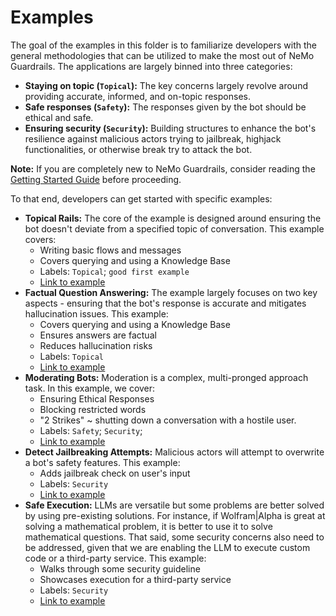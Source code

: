 # Examples

The goal of the examples in this folder is to familiarize developers with the
general methodologies that can be utilized to make the most out of NeMo Guardrails. The
applications are largely binned into three categories:
* **Staying on topic (`Topical`):** The key concerns largely revolve
around providing accurate, informed, and on-topic responses.
* **Safe responses (`Safety`):** The responses given by the bot should be
ethical and safe.
* **Ensuring security (`Security`):** Building structures to enhance the bot's
resilience against malicious actors trying to jailbreak, highjack
functionalities, or otherwise break try to attack the bot.

**Note:** If you are completely new to NeMo Guardrails, consider reading the [Getting
Started Guide](../docs/getting_started/hello-world.md) before proceeding.

To that end, developers can get started with specific examples:
- **Topical Rails:** The core of the example is designed around ensuring the bot
doesn't deviate from a specified topic of conversation. This example covers:
    - Writing basic flows and messages
    - Covers querying and using a Knowledge Base
    - Labels: `Topical`; `good first example`
    - [Link to example](./topical_rail/README.md)
- **Factual Question Answering:** The example largely focuses on two key aspects - ensuring that
the bot's response is accurate and mitigates hallucination issues. This example:
    - Covers querying and using a Knowledge Base
    - Ensures answers are factual
    - Reduces hallucination risks
    - Labels: `Topical`
    - [Link to example](./grounding_rail/README.md)
- **Moderating Bots:** Moderation is a complex, multi-pronged approach task. In
this example, we cover:
    - Ensuring Ethical Responses
    - Blocking restricted words
    - "2 Strikes" ~ shutting down a conversation with a hostile user.
    - Labels: `Safety`; `Security`;
    - [Link to example](./moderation_rail/README.md)
- **Detect Jailbreaking Attempts:** Malicious actors will attempt to overwrite a
bot's safety features. This example:
    - Adds jailbreak check on user's input
    - Labels: `Security`
    - [Link to example](./jailbreak_check/README.md)
- **Safe Execution:** LLMs are versatile but some problems are better solved by
using pre-existing solutions. For instance, if Wolfram|Alpha is great at
solving a mathematical problem, it is better to use it to solve mathematical
questions. That said, some security concerns also need to be addressed, given
that we are enabling the LLM to execute custom code or a third-party service.
This example:
    - Walks through some security guideline
    - Showcases execution for a third-party service
    - Labels: `Security`
    - [Link to example](./execution_rails/README.md)
